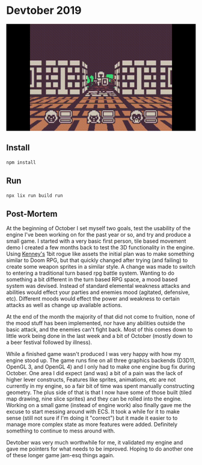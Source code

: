 # Devtober 2019

![final gif](devtober-2019-final.gif)

## Install

```
npm install
```

## Run

```
npx lix run build run
```

## Post-Mortem

At the beginning of October I set myself two goals, test the usability of the engine I've been working on for the past year or so, and try and produce a small game. I started with a very basic first person, tile based movement demo I created a few months back to test the 3D functionality in the engine. Using [Kenney's](https://kenney.nl/) 1bit rogue like assets the initial plan was to make something similar to Doom RPG, but that quickly changed after trying (and failing) to create some weapon sprites in a similar style. A change was made to switch to entering a traditional turn based rpg battle system. Wanting to do something a bit different in the turn based RPG space, a mood based system was devised. Instead of standard elemental weakness attacks and abilities would effect your parties and enemies mood (agitated, defensive, etc). Different moods would effect the power and weakness to certain attacks as well as change up available actions.

At the end of the month the majority of that did not come to fruition, none of the mood stuff has been implemented, nor have any abilities outside the basic attack, and the enemies can't fight back. Most of this comes down to little work being done in the last week and a bit of October (mostly down to a beer festival followed by illness).

While a finished game wasn't produced I was very happy with how my engine stood up. The game runs fine on all three graphics backends (D3D11, OpenGL 3, and OpenGL 4) and I only had to make one engine bug fix during October. One area I did expect (and was) a bit of a pain was the lack of higher lever constructs, Features like sprites, animations, etc are not currently in my engine, so a fair bit of time was spent manually constructing geometry. The plus side of that is that I now have some of those built (tiled map drawing, nine slice sprites) and they can be rolled into the engine.
Working on a small game (instead of engine work) also finally gave me the excuse to start messing around with ECS. It took a while for it to make sense (still not sure if I'm doing it "correct") but it made it easier to to manage more complex state as more features were added. Definitely something to continue to mess around with.

Devtober was very much worthwhile for me, it validated my engine and gave me pointers for what needs to be improved. Hoping to do another one of these longer game jam-esq things again.